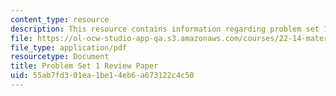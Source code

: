 ```yaml
---
content_type: resource
description: This resource contains information regarding problem set 1.
file: https://ol-ocw-studio-app-qa.s3.amazonaws.com/courses/22-14-materials-in-nuclear-engineering-spring-2015/55ab7fd301ea1be14eb6a673122c4c50_MIT22_14S15_Pset1.pdf
file_type: application/pdf
resourcetype: Document
title: Problem Set 1 Review Paper
uid: 55ab7fd3-01ea-1be1-4eb6-a673122c4c50
---
```

